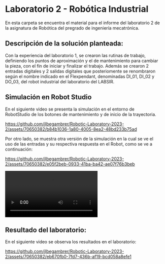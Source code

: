 # Laboratorio 2 - Robótica Industrial
En esta carpeta se encuentra el material para el informe del laboratorio 2 de la asignatura de Robótica del pregrado de ingeniería mecatrónica.
## Descripción de la solución planteada:
Con la experiencia del laboratorio 1, se crearon las rutinas de trabajo, definiendo los puntos de aproximación y el de mantenimiento para cambiar la pieza, con el fin de iniciar y finalizar el trabajo.
Además se crearon 2 entradas digitales y 2 salidas digitales que posteriomente se renombraron según el nombre indicado en el Flexpendant, denominadas DI_01, DI_02 y DO_03, del robot industrial del laboratorio del LABSIR.



## Simulación en Robot Studio

En el siguiente video se presenta la simulación en el entorno de RobotStudio de los botones de mantenimiento y de inicio de la trayectoria.


https://github.com/jlbegambrer/Robotic-Laboratory-2023-2/assets/70650382/b84b1036-1a80-4005-8ea2-48bd233b75ad

Por otro lado, se muestra otra versión de la simulación en la cual se ve el uso de las entradas  y su respectiva respuesta en el Robot, como se ve a continuación:



https://github.com/jlbegambrer/Robotic-Laboratory-2023-2/assets/70650382/e05f2beb-0933-41ba-ba42-ae07f76b3beb



<video src="Archivos%20Multimedia/Simulaci%C3%B3n%20Robot%20StudioFrag1/Simulaci%C3%B3n%20Robot%20StudioFrag1.mp4" controls title="Video Simulación"></video>


## Resultado del laboratorio:
En el siguiente video se observa los resultados en el laboratorio:



https://github.com/jlbegambrer/Robotic-Laboratory-2023-2/assets/70650382/eb670fb0-7fd7-436b-af19-bcd058a8efe1






